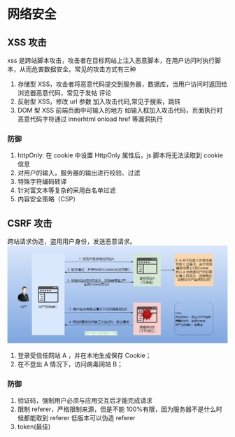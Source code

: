 # 网络安全

## XSS 攻击

xss 是跨站脚本攻击，攻击者在目标网站上注入恶意脚本，在用户访问时执行脚本，从而危害数据安全。常见的攻击方式有三种

1. 存储型 XSS，攻击者将恶意代码提交到服务器，数据库，当用户访问时返回给浏览器恶意代码，常见于发帖 评论
2. 反射型 XSS，修改 url 参数 加入攻击代码,常见于搜索，跳转
3. DOM 型 XSS 前端页面中可输入的地方 如输入框加入攻击代码，页面执行时 恶意代码字符通过 innerhtml onload href 等漏洞执行

### 防御

1. httpOnly: 在 cookie 中设置 HttpOnly 属性后，js 脚本将无法读取到 cookie 信息
2. 对用户的输入，服务器的输出进行校验、过滤
3. 特殊字符编码转译
4. 针对富文本等复杂的采用白名单过滤
5. 内容安全策略（CSP）

## CSRF 攻击

跨站请求伪造，盗用用户身份，发送恶意请求。
![csrf](https://raw.githubusercontent.com/mingyuLi97/picture/master/img/CSRF.png)

1. 登录受信任网站 A ，并在本地生成保存 Cookie；
2. 在不登出 A 情况下，访问病毒网站 B；

### 防御

1. 验证码，强制用户必须与应用交互后才能完成请求
2. 限制 referer，严格限制来源，但是不能 100%有限，因为服务器不是什么时候都能取到 referer 低版本可以伪造 referer
3. token(最佳)
